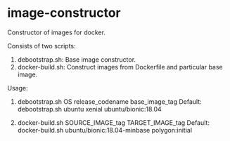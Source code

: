 # image-constructor
Constructor of images for docker.

Consists of two scripts:
 1. debootstrap.sh: Base image constructor.
 2. docker-build.sh: Construct images from Dockerfile and particular base image.

Usage: 
 1. debootstrap.sh OS release_codename base_image_tag
    Default: debootstrap.sh ubuntu xenial ubuntu/bionic:18.04

 2. docker-build.sh SOURCE_IMAGE_tag TARGET_IMAGE_tag
    Default: docker-build.sh ubuntu/bionic:18.04-minbase polygon:initial
